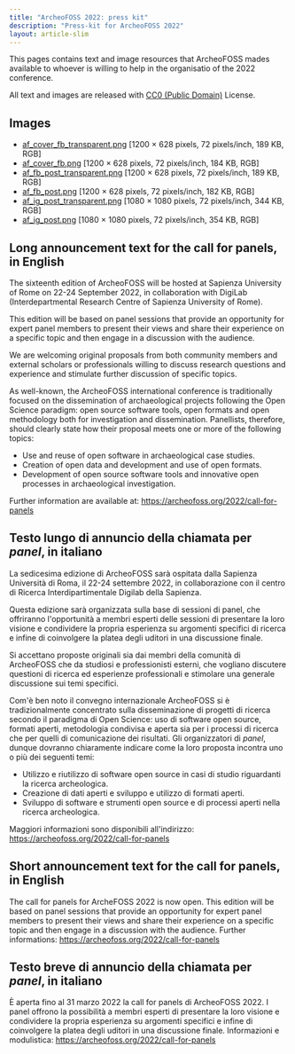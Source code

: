 ```yaml
---
title: "ArcheoFOSS 2022: press kit"
description: "Press-kit for ArcheoFOSS 2022"
layout: article-slim
---
```


This pages contains text and image resources that ArcheoFOSS mades available to whoever is willing to help in the organisatio of the 2022 conference.

All text and images are released with [CC0 (Public Domain)](https://creativecommons.org/share-your-work/public-domain/cc0/) License.

## Images

- [af_cover_fb_transparent.png](af_cover_fb_transparent.png) [1200 × 628 pixels, 72 pixels/inch, 189 KB, RGB]
- [af_cover_fb.png](af_cover_fb.png) [1200 × 628 pixels, 72 pixels/inch, 184 KB, RGB]
- [af_fb_post_transparent.png](af_fb_post_transparent.png) [1200 × 628 pixels, 72 pixels/inch, 189 KB, RGB]
- [af_fb_post.png](af_fb_post_transparent.png) [1200 × 628 pixels, 72 pixels/inch, 182 KB, RGB]
- [af_ig_post_transparent.png](af_fb_post_transparent.png) [1080 × 1080 pixels, 72 pixels/inch, 344 KB, RGB]
- [af_ig_post.png](af_ig_post.png) [1080 × 1080 pixels, 72 pixels/inch, 354 KB, RGB]

## Long announcement text for the call for panels, in English

The sixteenth edition of ArcheoFOSS will be hosted at Sapienza University of Rome on 22-24 September 2022, in collaboration with DigiLab (Interdepartmental Research Centre of Sapienza University of Rome).

This edition will be based on panel sessions that provide an opportunity for expert panel members to present their views and share their experience on a specific topic and then engage in a discussion with the audience.

We are welcoming original proposals from both community members and external scholars or professionals willing to discuss research questions and experience and stimulate further discussion of specific topics.

As well-known, the ArcheoFOSS international conference is traditionally focused on the dissemination of archaeological projects following the Open Science paradigm: open source software tools, open formats and open methodology both for investigation and dissemination. Panellists, therefore, should clearly state how their proposal meets one or more of the following topics:

- Use and reuse of open software in archaeological case studies.
- Creation of open data and development and use of open formats.
- Development of open source software tools and innovative open processes in archaeological investigation.

Further information are available at: https://archeofoss.org/2022/call-for-panels 

## Testo lungo di annuncio della chiamata per _panel_, in italiano

La sedicesima edizione di ArcheoFOSS sarà ospitata dalla Sapienza Università di Roma, il 22-24 settembre 2022, in collaborazione con il centro di Ricerca Interdipartimentale Digilab della Sapienza.

Questa edizione sarà organizzata sulla base di sessioni di panel, che offriranno l'opportunità a membri esperti delle sessioni di presentare la loro visione e condividere la propria esperienza su argomenti specifici di ricerca e infine di coinvolgere la platea degli uditori in una discussione finale.

Si accettano proposte originali sia dai membri della comunità di ArcheoFOSS che da studiosi e professionisti esterni, che vogliano discutere questioni di ricerca ed esperienze professionali e stimolare una generale discussione sui temi specifici.

Com'è ben noto il convegno internazionale ArcheoFOSS si è tradizionalmente concentrato sulla disseminazione di progetti di ricerca secondo il paradigma di Open Science: uso di software open source, formati aperti, metodologia condivisa e aperta sia per i processi di ricerca che per quelli di comunicazione dei risultati. Gli organizzatori di _panel_, dunque dovranno chiaramente indicare come la loro proposta incontra uno o più dei seguenti temi:

- Utilizzo e riutilizzo di software open source in casi di studio riguardanti la  ricerca archeologica.
- Creazione di dati aperti e sviluppo e utilizzo di formati aperti.
- Sviluppo di software e strumenti open source e di processi aperti nella ricerca archeologica.

Maggiori informazioni sono disponibili all'indirizzo: https://archeofoss.org/2022/call-for-panels

## Short announcement text for the call for panels, in English

The call for panels for ArcheFOSS 2022 is now open. This edition will be based on panel sessions that provide an opportunity for expert panel members to present their views and share their experience on a specific topic and then engage in a discussion with the audience. Further informations: https://archeofoss.org/2022/call-for-panels

## Testo breve di annuncio della chiamata per _panel_, in italiano

È aperta fino al 31 marzo 2022 la call for panels di ArcheoFOSS 2022. I panel offrono la possibilità a membri esperti di presentare la loro visione e condividere la propria esperienza su argomenti specifici e infine di coinvolgere la platea degli uditori in una discussione finale. Informazioni e modulistica: https://archeofoss.org/2022/call-for-panels
